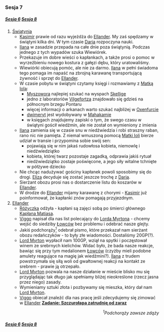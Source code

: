 ### Sesja 7
##### [Sesja 6](#sesja-006) [Sesja 8](#sesja-008)
1. [Świątynia](#l_smelitele)
    - [Kasimir](#g_kasimir) prawie od razu wyjeżdża do [Ellander](#l_ellander). My zaś spędzamy w świątyni kilka dni. W tym czasie [Daria](#p_daria) rozpoczyna nauki.
    - [Ilana](#g_ilana) w zasadzie przepada na całe dnie poza świątynią. Podczas jednego z tych wypadów szuka Wiewiórek.
    - Przekazuje im dobre wieści o kapłankach, a także prosi o pomoc w wyrzeźbieniu nowego kostura z gałęzi dębu, który uratowaliśmy.
    - Wiewiórki obiecują pomóc, ale nie za darmo. [Ilana](#g_ilana) w pełni świadoma tego pomaga im napaść na zbrojną karawanę transportującą żywność i sprzęt do [Ellander](#l_ellander).
    - W czasie pobytu w świątyni czytamy księgi i rozmawiamy z [Matką Iolą](#p_matka_iola):
        - [Myszowora](#p_myszowor) najlepiej szukać na wyspach [Skellige](#l_wyspy_skellige)
        - jedno z laboratoriów [Vilgefortza](#p_vilgefortz) znajdowało się gdzieś na północnym brzegu Pontaru
        - więcej informacji o arkanach warto szukać najbliżej w [Oxenfurcie](#l_oxenfurt)
        - [dwimeryt](#r_dwimeryt) jest wydobywany w [Mahakamie](#l_mahakam)
        - w księgach znajdujemy zapiski o tym, że swego czasu w świątyni gościł wiedźmin, ale nie został on wymieniony z imienia
    - [Ilana](#g_ilana) zamienia się w czasie snu w niedźwiedzia i robi straszny raban, rano nic nie pamięta. Z niemal wmuszoną pomocą [Matki Ioli](#p_matka_iola) bierze udział w transie i przypomina sobie swój sen:
        - pojawiają się w nim jakaś rudowłosa kobieta, niemowlę i niedźwiedziątko
        - kobieta, której twarz pozostaje zagadką, odprawia jakiś rytuał
        - niedźwiedziątko zostaje poświęcone, a jego siły witalne tchnięte w półżywe dziecko
    - Nie chcąc nadużywać gościny kapłanek powoli sposobimy się do drogi. [Eliza](#p_eliza) decyduje się zostać jeszcze trochę z [Darią](#p_daria).
    - Sierżant obozu prosi nas o dostarczenie listu do koszarów w [Ellander](#l_ellander).
    - W drodze do [Ellander](#l_ellander) mijamy karawanę z chorymi - [Kasimir](#g_kasimir) już poinformował, że kapłanki znów pomagają przyjezdnym.
2. [Ellander](#l_ellander)
    - [Różyczka](#l_rozyczka) odżyła - kapłani są zajęci sobą po śmierci głównego [Kapłana Matiasa](#p_kaplan_matias).
    - [Viggo](#p_viggo_regner) napisał dla nas list polecający do [Lorda Myrtona](#p_lord_myrton) - chcemy wejść do siedziby [Łowców](#r_lowca) bez problemu i odebrać nasze glejty.
    - Jakiś podchorąży[<sup>1</sup>](#ad1) odebrał pismo, które przekazał nam sierżant obozu redańczyków - to były złe wiadomości. Dostaliśmy 20GP(?).
    - [Lord Myrton](#p_lord_myrton) wypłacił nam 100GP, wziął na spytki i poczęstował winem ze srebrnych kielichów. Widać było, że bada nasze reakcje, bawiąc się przy tym medalionem [Łowców](#r_lowca) (czyżby mieli podobne amulety reagujące na magię jak wiedźmini?). [Ilana](#g_ilana) z trudem powstrzymała się siłą woli od gwałtownej reakcji na kontakt ze srebrem - prawie ją otrzepało.
    - [Lord Myrton](#p_lord_myrton) pozwala na nasze działanie w mieście blisko mu się przyglądając tak długo jak spełniamy bliżej nieokreślone (rzecz jasna przez niego) zasady.
    - Wymieniamy sztuki złota i pozbywamy się mieszka, który dał nam [Lord Myrton](#p_lord_myrton).
    - [Viggo](#p_viggo_regner) obiecał znaleźć dla nas pracę jeśli zdecydujemy się zimować w [Ellander](#l_ellander) **[Zadanie: Szczurołapa zatrudnię od zaraz](#z_q8)**
<div align="right"><i><a id='ad1'></a><sup>1</sup>Podchorąży zawsze zdąży</i></div>

##### [Sesja 6](#sesja-006) [Sesja 8](#sesja-008)